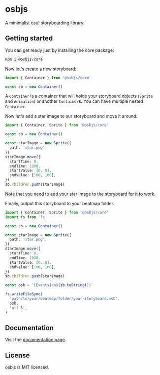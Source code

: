 # osbjs

A minimalist osu! storyboarding library.

## Getting started

You can get ready just by installing the core package:

```bash
npm i @osbjs/core
```

Now let's create a new storyboard:

```ts
import { Container } from '@osbjs/core'

const sb = new Container()
```

A `Container` is a container that will holds your storyboard objects (`Sprite` and `Animation`) or another `Container`s.
You can have multiple nested `Container`.

Now let's add a star image to our storyboard and move it around:

```ts
import { Container, Sprite } from '@osbjs/core'

const sb = new Container()

const starImage = new Sprite({
  path: 'star.png',
})
starImage.move({
  startTime: 0,
  endTime: 1000,
  startValue: [0, 0],
  endValue: [100, 100],
})
sb.children.push(starImage)
```

Note that you need to add your star image to the storyboard for it to work.

Finally, output this storyboard to your beatmap folder.

```ts
import { Container, Sprite } from '@osbjs/core'
import fs from 'fs'

const sb = new Container()

const starImage = new Sprite({
  path: 'star.png',
})
starImage.move({
  startTime: 0,
  endTime: 1000,
  startValue: [0, 0],
  endValue: [100, 100],
})
sb.children.push(starImage)

const osb = `[Events]\n${sb.toString()}`

fs.writeFileSync(
  'path/to/your/beatmap/folder/your-storyboard.osb',
  osb,
  'utf-8',
)
```

## Documentation

Visit the [documentation page](https://osbjs.vercel.app).

## License

osbjs is MIT licensed.
